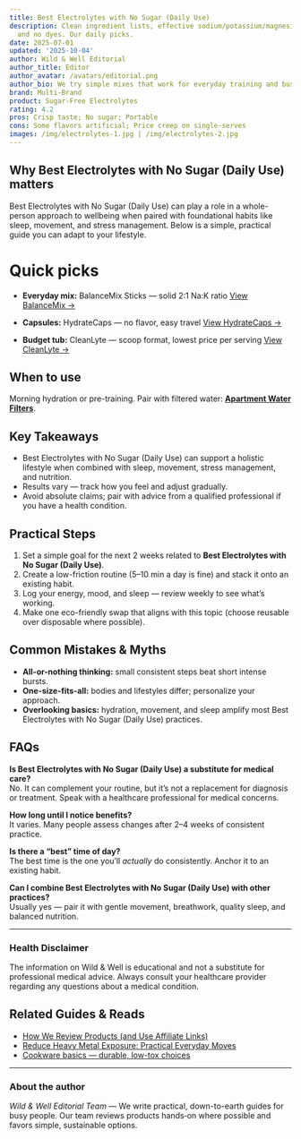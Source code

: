 ```yaml
---
title: Best Electrolytes with No Sugar (Daily Use)
description: Clean ingredient lists, effective sodium/potassium/magnesium ratios,
  and no dyes. Our daily picks.
date: 2025-07-01
updated: '2025-10-04'
author: Wild & Well Editorial
author_title: Editor
author_avatar: /avatars/editorial.png
author_bio: We try simple mixes that work for everyday training and busy weeks.
brand: Multi-Brand
product: Sugar-Free Electrolytes
rating: 4.2
pros: Crisp taste; No sugar; Portable
cons: Some flavors artificial; Price creep on single-serves
images: /img/electrolytes-1.jpg | /img/electrolytes-2.jpg
---
```


## Why Best Electrolytes with No Sugar (Daily Use) matters
Best Electrolytes with No Sugar (Daily Use) can play a role in a whole-person approach to wellbeing when paired with foundational habits like sleep, movement, and stress management. Below is a simple, practical guide you can adapt to your lifestyle.

# Quick picks

- **Everyday mix:** BalanceMix Sticks — solid 2:1 Na:K ratio
  <a href="https://merchant.example.com/balancemix?aff=wildandwell" target="_blank" rel="nofollow sponsored noopener">View BalanceMix →</a>

- **Capsules:** HydrateCaps — no flavor, easy travel
  <a href="https://merchant.example.com/hydratecaps?aff=wildandwell" target="_blank" rel="nofollow sponsored noopener">View HydrateCaps →</a>

- **Budget tub:** CleanLyte — scoop format, lowest price per serving
  <a href="https://merchant.example.com/cleanlyte?aff=wildandwell" target="_blank" rel="nofollow sponsored noopener">View CleanLyte →</a>

## When to use
Morning hydration or pre-training. Pair with filtered water: **[Apartment Water Filters](/guides/water-filters-apartments)**.

## Key Takeaways
- Best Electrolytes with No Sugar (Daily Use) can support a holistic lifestyle when combined with sleep, movement, stress management, and nutrition.
- Results vary — track how you feel and adjust gradually.
- Avoid absolute claims; pair with advice from a qualified professional if you have a health condition.


## Practical Steps
1. Set a simple goal for the next 2 weeks related to **Best Electrolytes with No Sugar (Daily Use)**.
2. Create a low-friction routine (5–10 min a day is fine) and stack it onto an existing habit.
3. Log your energy, mood, and sleep — review weekly to see what’s working.
4. Make one eco-friendly swap that aligns with this topic (choose reusable over disposable where possible).


## Common Mistakes & Myths
- **All-or-nothing thinking:** small consistent steps beat short intense bursts.
- **One-size-fits-all:** bodies and lifestyles differ; personalize your approach.
- **Overlooking basics:** hydration, movement, and sleep amplify most Best Electrolytes with No Sugar (Daily Use) practices.


## FAQs
**Is Best Electrolytes with No Sugar (Daily Use) a substitute for medical care?**  
No. It can complement your routine, but it’s not a replacement for diagnosis or treatment. Speak with a healthcare professional for medical concerns.

**How long until I notice benefits?**  
It varies. Many people assess changes after 2–4 weeks of consistent practice.

**Is there a “best” time of day?**  
The best time is the one you’ll *actually* do consistently. Anchor it to an existing habit.

**Can I combine Best Electrolytes with No Sugar (Daily Use) with other practices?**  
Usually yes — pair it with gentle movement, breathwork, quality sleep, and balanced nutrition.


---

### Health Disclaimer
The information on Wild & Well is educational and not a substitute for professional medical advice. Always consult your healthcare provider regarding any questions about a medical condition.


## Related Guides & Reads
- [How We Review Products (and Use Affiliate Links)](../blog/how-we-review-products.md)
- [Reduce Heavy Metal Exposure: Practical Everyday Moves](../guides/reduce-heavy-metal-exposure.md)
- [Cookware basics — durable, low-tox choices](../guides/non-toxic-cookware-basics.md)

---

### About the author
*Wild & Well Editorial Team* — We write practical, down-to-earth guides for busy people. Our team reviews products hands‑on where possible and favors simple, sustainable options.
